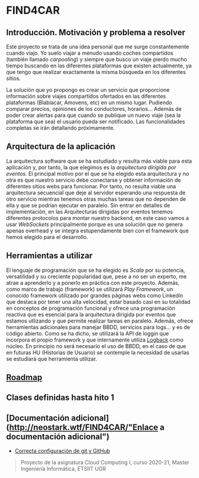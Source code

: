 # FIND4CAR

## Introducción. Motivación y problema a resolver

Este proyecto se trata de una idea personal que me surge constantemente cuando viajo. Yo suelo viajar a menudo usando coches compartidos (también llamado _carpooling_) y siempre que busco un viaje pierdo mucho tiempo buscando en las diferentes plataformas que existen actualmente, ya que tengo que realizar exactamente la misma búsqueda en los diferentes sitios.

La solución que yo propongo es crear un servicio que proporcione información sobre viajes compartidos ofertados en las diferentes plataformas (Blablacar, Amovens, etc) en un mismo lugar. Pudiendo comparar precios, opiniones de los conductores, horarios... Además de poder crear alertas para que cuando se publique un nuevo viaje (sea la plataforma que sea) el usuario pueda ser notificado. Las funcionalidades completas se irán detallando próximamente.

## Arquitectura de la aplicación

La arquitectura software que se ha estudiado y resulta más viable para esta aplicación y, por tanto, la que elegimos
es la _arquitectura dirigida por eventos_. El principal motivo por el que se ha elegido esta arquitectura y no otra es
que nuestro servicio debe conectarse y obtener información de diferentes sitios webs para funcionar. Por tanto, no resulta
viable una arquitectura secuencial que deje al servidor esperando una respuesta de otro servicio mientras tenemos otras
muchas tareas que no dependen de ella y que se podrían ejecutar en paralelo. Sin entrar en detalles de implementación,
en las Arquitecturas dirigidas por eventos tenemos diferentes protocolos para montar nuestro backend, en este caso vamos
a usar _WebSockets_ principalmente porque es una solución que no genera apenas overhead y se integra estupendamente bien
con el framework que hemos elegido para el desarrollo.

## Herramientas a utilizar

El lenguaje de programación que se ha elegido es _Scala_ por su potencia, versatilidad y su creciente popularidad que,
pese a no ser un experto, me atrae a aprenderlo y a ponerlo en práctica con este proyecto. Además, como marco de trabajo
(framework) se utilizará _Play Framework_, un conocido framework utilizado por grandes páginas webs como Linkedin que 
destaca por tener una alta velocidad, estar basado casi en su totalidad en conceptos de programación funcional y ofrece 
una programación reactiva que es esencial para la arquitectura dirigida por eventos que estamos utlizando y que permite
realizar tareas en paralelo. Además, ofrece herramientas adicionales para manejar BBDD, servicios para logs... y es de 
código abierto. Como se ha dicho, se utilizará la API de loggin que incorpora el propio framework y que internamente 
utiliza [Logback](http://logback.qos.ch/) como núcleo. En principio no será necesario el uso de BBDD, en el caso de que 
en futuras HU (Historias de Usuario) se contemple la necesidad de usarlas se estudiará que herramienta utilizar.

## [Roadmap](docs/roadmap.md)

## Clases definidas hasta hito 1



## [Documentación adicional](http://neostark.wtf/FIND4CAR/"Enlace a documentación adicional")

- [Correcta configuración de git y GitHub](/docs/configuracion-git-github.md)

> Proyecto de la asignatura Cloud Computing I, curso 2020-21, Master Ingeniería Informática, ETSIIT UGR

